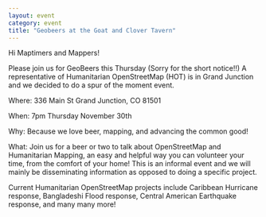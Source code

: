 ```yaml
---
layout: event
category: event
title: "Geobeers at the Goat and Clover Tavern"
---
```


Hi Maptimers and Mappers!

Please join us for GeoBeers this Thursday (Sorry for the short notice!!)
A representative of Humanitarian OpenStreetMap (HOT) is in Grand Junction and we decided to do a spur of the moment event. 

Where: 336 Main St
Grand Junction, CO 81501

When: 7pm Thursday November 30th

Why: Because we love beer, mapping, and advancing the common good!

What: Join us for a beer or two to talk about OpenStreetMap and Humanitarian Mapping, an easy and helpful way you can volunteer your time, from the comfort of your home! This is an informal event and we will mainly be disseminating information as opposed to doing a specific project.

Current Humanitarian OpenStreetMap projects include Caribbean Hurricane response, Bangladeshi Flood response, Central American Earthquake response, and many many more!

